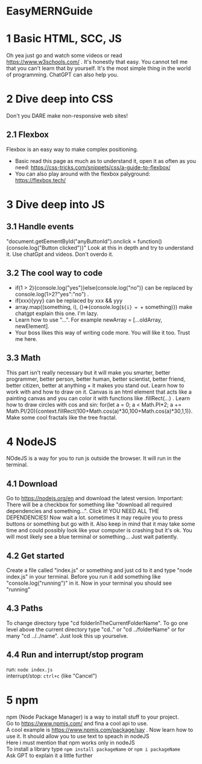 # EasyMERNGuide
# 1 Basic HTML, SCC, JS
Oh yea just go and watch some videos or read https://www.w3schools.com/ . It's honestly that easy. You cannot tell me that you can't learn that by yourself. It's the most simple thing in the world of programming. ChatGPT can also help you.

# 2 Dive deep into CSS
Don't you DARE make non-responsive web sites!
## 2.1 Flexbox
Flexbox is an easy way to make complex positioning.
- Basic read this page as much as to understand it, open it as often as you need: https://css-tricks.com/snippets/css/a-guide-to-flexbox/
- You can also play around with the flexbox palyground: https://flexbox.tech/

# 3 Dive deep into JS
## 3.1 Handle events
"document.getEementById("anyButtonId").onclick = function(){console.log("Button clicked")}" Look at this in depth and try to understand it. Use chatGpt and videos. Don't overdo it. 
## 3.2 The cool way to code
- if(1 > 2){console.log("yes")}else{console.log("no")} can be replaced by console.log(1>2?"yes":"no") .
- if(xxx){yyy} can be replaced by xxx && yyy
- array.map((something, i), ()=>{console.log(`${i} = `+ something)}) make chatgpt explain this one. I'm lazy.
- Learn how to use "...". For example newArray = [...oldArray, newElement].
- Your boss likes this way of writing code more. You will like it too. Trust me here.
## 3.3 Math
This part isn't really necessary but it will make you smarter, better programmer, better person, better human, better scientist, better friend, better citizen, better at anything + it makes you stand out. Learn how to work with <canvas> and how to draw on it. Canvas is an html element that acts like a painting canvas and you can color it with functions like .fillRect(...) .  Learn how to draw circles with cos and sin: for(let a = 0; a < Math.PI*2; a += Math.PI/20){context.fillRect(100+Math.cos(a)*30,100+Math.cos(a)*30,1,1)}. Make some cool fractals like the tree fractal.

# 4 NodeJS
NOdeJS is a way for you to run js outside the browser. It will run in the terminal.
## 4.1 Download
Go to https://nodejs.org/en and download the latest version. Important: There will be a checkbox for something like "download all required dependencies and something...". Click it! YOU NEED ALL THE DEPENDENCIES! Now wait a lot. sometimes it may require you to press buttons or something but go with it. Also keep in mind that it may take some time and could possibly look like your computer is crashing but it's ok. You will most likely see a blue terminal or something... Just wait patiently.
## 4.2 Get started
Create a file called "index.js" or something and just cd to it and type "node index.js" in your terminal. Before you run it add something like "console.log("running")" in it. Now in your terminal you should see "running"
## 4.3 Paths
To change directory type "cd folderInTheCurrentFolderName". To go one level above the current directory type "cd.." or "cd ../folderName" or for many "cd ../../name". Just look this up yourselve. 
## 4.4 Run and interrupt/stop program
run: `node index.js`
<br>
interrupt/stop: `ctrl+c` (like "Cancel")

# 5 npm
npm (Node Package Manager) is a way to install stuff to your project. 
<br>
Go to https://www.npmjs.com/ and fina a cool api to use.
<br>
A cool example is https://www.npmjs.com/package/say .  Now learn how to use it. It should allow you to use text to speach in nodeJS
<br>
Here i must mention that npm works only in nodeJS
<br>
To install a library type 
`npm install packageName` or `npm i packageName`
<br>
Ask GPT to explain it a little further
